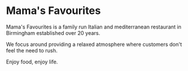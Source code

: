# Mama's Favourites

Mama's Favourites is a family run Italian and mediterranean restaurant in Birmingham established over 20 years.

We focus around providing a relaxed atmosphere where customers don't feel the need to rush.

Enjoy food, enjoy life.
